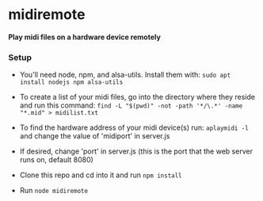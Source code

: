 # midiremote
#### Play midi files on a hardware device remotely

### Setup
 - You'll need node, npm, and alsa-utils. Install them with:
`sudo apt install nodejs npm alsa-utils`

- To create a list of your midi files, go into the directory where they reside and run this command:
`find -L "$(pwd)" -not -path '*/\.*' -name "*.mid" > midilist.txt`

- To find the hardware address of your midi device(s) run:
`aplaymidi -l`
and change the value of 'midiport' in server.js

- If desired, change 'port' in server.js (this is the port that the web server runs on, default 8080)

- Clone this repo and cd into it and run `npm install`

- Run `node midiremote`
